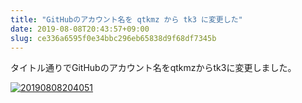 ```yaml
---
title: "GitHubのアカウント名を qtkmz から tk3 に変更した"
date: 2019-08-08T20:43:57+09:00
slug: ce336a6595f0e34bbc296eb65838d9f68df7345b
---
```


タイトル通りでGitHubのアカウント名をqtkmzからtk3に変更しました。


<a href="http://f.hatena.ne.jp/qtakamitsu/20190808204051"><img src="https://cdn-ak.f.st-hatena.com/images/fotolife/q/qtakamitsu/20190808/20190808204051.png" alt="20190808204051"></a>

